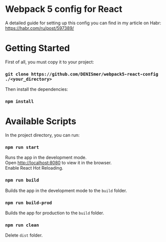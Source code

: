 # Webpack 5 config for React

A detailed guide for setting up this config you can find in my article on Habr: https://habr.com/ru/post/597389/

# Getting Started

First of all, you must copy it to your project:

### `git clone https://github.com/DENISmer/webpack5-react-config ./<your_directory>`

Then install the dependencies:

### `npm install`

# Available Scripts

In the project directory, you can run:

### `npm run start`

Runs the app in the development mode.\
Open [http://localhost:8080](http://localhost:8080) to view it in the browser.\
Enable React Hot Reloading.

### `npm run build`

Builds the app in the development mode to the `build` folder.

### `npm run build-prod`

Builds the app for production to the `build` folder.

### `npm run clean`

Delete `dist` folder.
